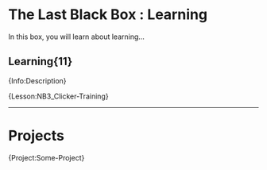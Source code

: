 # The Last Black Box : Learning
In this box, you will learn about learning...

## Learning{11}
{Info:Description}

{Lesson:NB3_Clicker-Training}

---

# Projects
{Project:Some-Project}
